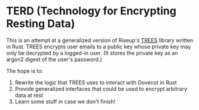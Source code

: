 # TERD (Technology for Encrypting Resting Data)

This is an attempt at a generalized version of Riseup's [TREES](https://0xacab.org/riseuplabs/trees) library written in Rust. TREES encrypts user emails to a public key whose private key may only be decrypted by a logged-in user. (It stores the private key as an argon2 digest of the user's password.)

The hope is to:

1. Rewrite the logic that TREES uses to interact with Dovecot in Rust
1. Provide generalized interfaces that could be used to encrypt arbitrary data at rest
1. Learn some stuff in case we don't finish!
